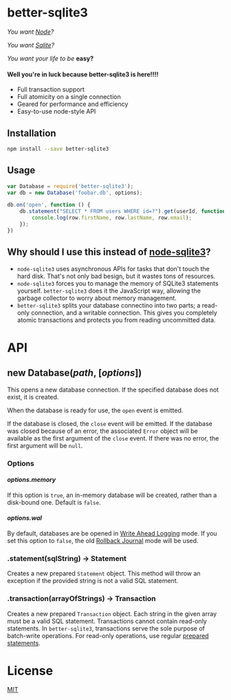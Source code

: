 # better-sqlite3

*You want [Node](http://nodejs.org/)?*

*You want [Sqlite](http://sqlite.org/)?*

*You want your life to be* **easy?**

#### **Well you're in luck because better-sqlite3 is here!!!!**

- Full transaction support
- Full atomicity on a single connection
- Geared for performance and efficiency
- Easy-to-use node-style API

## Installation

```bash
npm install --save better-sqlite3
```

## Usage

```js
var Database = require('better-sqlite3');
var db = new Database('foobar.db', options);

db.on('open', function () {
	db.statement("SELECT * FROM users WHERE id=?").get(userId, function (err, row) {
		console.log(row.firstName, row.lastName, row.email);
	});
})
```

## Why should I use this instead of [node-sqlite3](https://github.com/mapbox/node-sqlite3)?

- `node-sqlite3` uses asynchronous APIs for tasks that don't touch the hard disk. That's not only bad besign, but it wastes tons of resources.
- `node-sqlite3` forces you to manage the memory of SQLite3 statements yourself. `better-sqlite3` does it the JavaScript way, allowing the garbage collector to worry about memory management.
- `better-sqlite3` splits your database connectino into two parts; a read-only connection, and a writable connection. This gives you completely atomic transactions and protects you from reading uncommitted data.

# API

## new Database(*path*, [*options*])

This opens a new database connection. If the specified database does not exist, it is created.

When the database is ready for use, the `open` event is emitted.

If the database is closed, the `close` event will be emitted. If the database was closed because of an error, the associated `Error` object will be available as the first argument of the `close` event. If there was no error, the first argument will be `null`.

### Options

#### *options.memory*

If this option is `true`, an in-memory database will be created, rather than a disk-bound one. Default is `false`.

#### *options.wal*

By default, databases are be opened in [Write Ahead Logging](https://www.sqlite.org/wal.html) mode. If you set this option to `false`, the old [Rollback Journal](https://www.sqlite.org/lockingv3.html#rollback) mode will be used.

### .statement(sqlString) -> Statement

Creates a new prepared `Statement` object. This method will throw an exception if the provided string is not a valid SQL statement.

### .transaction(arrayOfStrings) -> Transaction

Creates a new prepared `Transaction` object. Each string in the given array must be a valid SQL statement. Transactions cannot contain read-only statements. In `better-sqlite3`, transactions serve the sole purpose of batch-write operations. For read-only operations, use regular [prepared statements](#).



# License

[MIT](https://github.com/JoshuaWise/better-sqlite3/blob/master/LICENSE.md)
